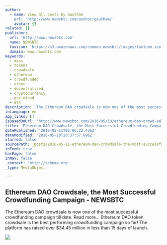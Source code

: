 ```yaml
---
author:
  - name: View all posts by Gautham
    url: 'http://www.newsbtc.com/author/gautham/'
    avatar: {}
related: []
publisher:
  url: 'http://www.newsbtc.com'
  name: NEWSBTC
  favicon: 'https://s3.amazonaws.com/common-newsbtc/images/favicon.ico'
  domain: www.newsbtc.com
keywords:
  - daos
  - tokens
  - crowdsale
  - ethereum
  - crowdfunded
  - ether
  - decentralized
  - cryptocurrency
  - pre-mined
  - eth
description: 'The Ethereum DAO crowdsale is now one of the most successful crowdfunding campaign till date. Read more... Ethereum DAO token crowdsale is the best performing crowdfunding campaign so far! The platform has raised over $34.45 million in less than 15 days of launch.'
inLanguage: en
app_links: []
isBasedOnUrl: 'http://www.newsbtc.com/2016/05/10/ethereum-dao-crowd-sale-successful-crowdfunding-campaign/'
title: 'Ethereum DAO Crowdsale, the Most Successful Crowdfunding Campaign - NEWSBTC'
datePublished: '2016-05-11T02:06:22.436Z'
dateModified: '2016-05-10T20:37:57.696Z'
starred: false
sourcePath: _posts/2016-05-11-ethereum-dao-crowdsale-the-most-successful-crowdfunding-cam.md
inFeed: true
hasPage: false
inNav: false
_context: 'http://schema.org'
_type: MediaObject

---
```

<article style=""><h1>Ethereum DAO Crowdsale, the Most Successful Crowdfunding Campaign - NEWSBTC</h1><p>The Ethereum DAO crowdsale is now one of the most successful crowdfunding campaign till date. Read more... Ethereum DAO token crowdsale is the best performing crowdfunding campaign so far! The platform has raised over $34.45 million in less than 15 days of launch.</p><img src="http://s3.amazonaws.com/main-newsbtc-images/2016/05/10200948/DAOcover.jpg" /></article>
